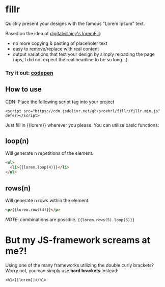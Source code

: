 # fillr

Quickly present your designs with the famous "Lorem Ipsum" text.

Based on the idea of [digitalvillainy's loremFill](https://github.com/digitalvillainy/loremFill):

- no more copying & pasting of placeholer text
- easy to remove/replace with real content
- output variations that test your design by simply reloading the page (ups, I did not expect the real headline to be so long...)

### Try it out: [codepen](https://codepen.io/neoan/pen/ExYJMwE)

## How to use

CDN: Place the following script tag into your project 

`<script src="https://cdn.jsdelivr.net/gh/sroehrl/fillr/fillr.min.js" defer></script>`

Just fill in {{lorem}} wherever you please. You can utilize basic functions:

## loop(n)
Will generate n repetitions of the element.

```HTML
<ul>
  <li>{{lorem.loop(4)}}</li>
</ul>

```

## rows(n)
Will generate n rows within the element.

```HTML
<p>{{lorem.rows(4)}}</p>

```

_NOTE_: combinations are possible.
`{{lorem.rows(5).loop(3)}}`

# But my JS-framework screams at me?!
Using one of the many frameworks utilizing the double curly brackets? Worry not, you can simply use **hard brackets** instead:

`<h1>[[lorem]]</h1>`

